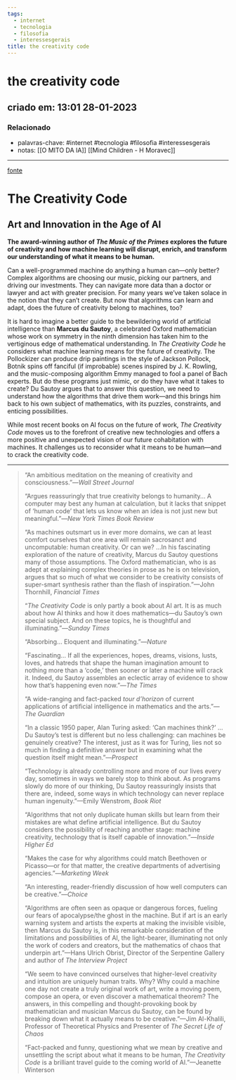 ```yaml
---
tags:
  - internet
  - tecnologia
  - filosofia
  - interessesgerais
title: the creativity code
---
```


# the creativity code

## criado em: 13:01 28-01-2023

### Relacionado

- palavras-chave: #internet #tecnologia #filosofia #interessesgerais 
- notas: [[O MITO DA IA]]
[[Mind Children - H Moravec]]
---

[fonte](https://www.hup.harvard.edu/catalog.php?isbn=9780674244719)

# The Creativity Code

## Art and Innovation in the Age of AI

**The award-winning author of _The Music of the Primes_ explores the future of creativity and how machine learning will disrupt, enrich, and transform our understanding of what it means to be human.**

Can a well-programmed machine do anything a human can—only better? Complex algorithms are choosing our music, picking our partners, and driving our investments. They can navigate more data than a doctor or lawyer and act with greater precision. For many years we’ve taken solace in the notion that they can’t create. But now that algorithms can learn and adapt, does the future of creativity belong to machines, too?

It is hard to imagine a better guide to the bewildering world of artificial intelligence than **Marcus du Sautoy**, a celebrated Oxford mathematician whose work on symmetry in the ninth dimension has taken him to the vertiginous edge of mathematical understanding. In _The Creativity Code_ he considers what machine learning means for the future of creativity. The Pollockizer can produce drip paintings in the style of Jackson Pollock, Botnik spins off fanciful (if improbable) scenes inspired by J. K. Rowling, and the music-composing algorithm Emmy managed to fool a panel of Bach experts. But do these programs just mimic, or do they have what it takes to create? Du Sautoy argues that to answer this question, we need to understand how the algorithms that drive them work—and this brings him back to his own subject of mathematics, with its puzzles, constraints, and enticing possibilities.

While most recent books on AI focus on the future of work, _The Creativity Code_ moves us to the forefront of creative new technologies and offers a more positive and unexpected vision of our future cohabitation with machines. It challenges us to reconsider what it means to be human—and to crack the creativity code.

---

> “An ambitious meditation on the meaning of creativity and consciousness.”—_Wall Street Journal_
> 
> “Argues reassuringly that true creativity belongs to humanity… A computer may best any human at calculation, but it lacks that snippet of ‘human code’ that lets us know when an idea is not just new but meaningful.”—_New York Times Book Review_
> 
> “As machines outsmart us in ever more domains, we can at least comfort ourselves that one area will remain sacrosanct and uncomputable: human creativity. Or can we? …In his fascinating exploration of the nature of creativity, Marcus du Sautoy questions many of those assumptions. The Oxford mathematician, who is as adept at explaining complex theories in prose as he is on television, argues that so much of what we consider to be creativity consists of super-smart synthesis rather than the flash of inspiration.”—John Thornhill, _Financial Times_
> 
> “_The Creativity Code_ is only partly a book about AI art. It is as much about how AI thinks and how it does mathematics—du Sautoy’s own special subject. And on these topics, he is thoughtful and illuminating.”—_Sunday Times_
> 
> “Absorbing… Eloquent and illuminating.”—_Nature_
> 
> “Fascinating… If all the experiences, hopes, dreams, visions, lusts, loves, and hatreds that shape the human imagination amount to nothing more than a ‘code,’ then sooner or later a machine will crack it. Indeed, du Sautoy assembles an eclectic array of evidence to show how that’s happening even now.”—_The Times_
> 
> “A wide-ranging and fact-packed _tour d’horizon_ of current applications of artificial intelligence in mathematics and the arts.”—_The Guardian_
> 
> “In a classic 1950 paper, Alan Turing asked: ‘Can machines think?’ …Du Sautoy’s test is different but no less challenging: can machines be genuinely creative? The interest, just as it was for Turing, lies not so much in finding a definitive answer but in examining what the question itself might mean.”—_Prospect_
> 
> “Technology is already controlling more and more of our lives every day, sometimes in ways we barely stop to think about. As programs slowly do more of our thinking, Du Sautoy reassuringly insists that there are, indeed, some ways in which technology can never replace human ingenuity.”—Emily Wenstrom, _Book Riot_
> 
> “Algorithms that not only duplicate human skills but learn from their mistakes are what define artificial intelligence. But du Sautoy considers the possibility of reaching another stage: machine creativity, technology that is itself capable of innovation.”—_Inside Higher Ed_
> 
> “Makes the case for why algorithms could match Beethoven or Picasso—or for that matter, the creative departments of advertising agencies.”—_Marketing Week_
> 
> “An interesting, reader-friendly discussion of how well computers can be creative.”—_Choice_
> 
> “Algorithms are often seen as opaque or dangerous forces, fueling our fears of apocalypse/the ghost in the machine. But if art is an early warning system and artists the experts at making the invisible visible, then Marcus du Sautoy is, in this remarkable consideration of the limitations and possibilities of AI, the light-bearer, illuminating not only the work of coders and creators, but the mathematics of chaos that underpin art.”—Hans Ulrich Obrist, Director of the Serpentine Gallery and author of _The Interview Project_
> 
> “We seem to have convinced ourselves that higher-level creativity and intuition are uniquely human traits. Why? Why could a machine one day not create a truly original work of art, write a moving poem, compose an opera, or even discover a mathematical theorem? The answers, in this compelling and thought-provoking book by mathematician and musician Marcus du Sautoy, can be found by breaking down what it actually means to be creative.”—Jim Al-Khalili, Professor of Theoretical Physics and Presenter of _The Secret Life of Chaos_
> 
> “Fact-packed and funny, questioning what we mean by creative and unsettling the script about what it means to be human, _The Creativity Code_ is a brilliant travel guide to the coming world of AI.”—Jeanette Winterson